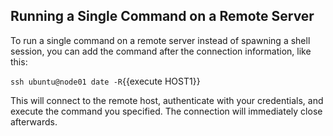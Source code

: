 ## Running a Single Command on a Remote Server

To run a single command on a remote server instead of spawning a shell session, you can add 
the command after the connection information, like this:

`ssh ubuntu@node01 date -R`{{execute HOST1}}

This will connect to the remote host, authenticate with your credentials, and execute the 
command you specified. The connection will immediately close afterwards.